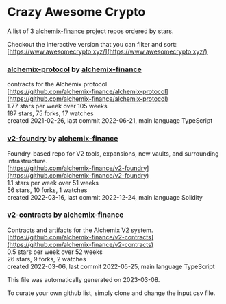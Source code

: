 # Crazy Awesome Crypto
A list of 3 [alchemix-finance](https://github.com/alchemix-finance) project repos ordered by stars.  

Checkout the interactive version that you can filter and sort: 
[https://www.awesomecrypto.xyz/](https://www.awesomecrypto.xyz/)  


### [alchemix-protocol](https://github.com/alchemix-finance/alchemix-protocol) by [alchemix-finance](https://github.com/alchemix-finance)  
contracts for the Alchemix protocol  
[https://github.com/alchemix-finance/alchemix-protocol](https://github.com/alchemix-finance/alchemix-protocol)  
1.77 stars per week over 105 weeks  
187 stars, 75 forks, 17 watches  
created 2021-02-26, last commit 2022-06-21, main language TypeScript  


### [v2-foundry](https://github.com/alchemix-finance/v2-foundry) by [alchemix-finance](https://github.com/alchemix-finance)  
Foundry-based repo for V2 tools, expansions, new vaults, and surrounding infrastructure.  
[https://github.com/alchemix-finance/v2-foundry](https://github.com/alchemix-finance/v2-foundry)  
1.1 stars per week over 51 weeks  
56 stars, 10 forks, 1 watches  
created 2022-03-16, last commit 2022-12-24, main language Solidity  


### [v2-contracts](https://github.com/alchemix-finance/v2-contracts) by [alchemix-finance](https://github.com/alchemix-finance)  
Contracts and artifacts for the Alchemix V2 system.  
[https://github.com/alchemix-finance/v2-contracts](https://github.com/alchemix-finance/v2-contracts)  
0.5 stars per week over 52 weeks  
26 stars, 9 forks, 2 watches  
created 2022-03-06, last commit 2022-05-25, main language TypeScript  


This file was automatically generated on 2023-03-08.  

To curate your own github list, simply clone and change the input csv file.  